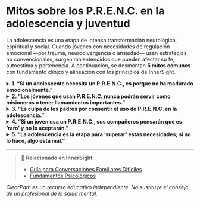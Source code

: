 # Mitos sobre los P.R.E.N.C. en la adolescencia y juventud

La adolescencia es una etapa de intensa transformación neurológica, espiritual y social. Cuando jóvenes con necesidades de regulación emocional —por trauma, neurodivergencia o ansiedad— usan estrategias no convencionales, surgen malentendidos que pueden afectar su fe, autoestima y pertenencia. A continuación, se desmontan **5 mitos comunes** con fundamento clínico y alineación con los principios de InnerSight.

<details>
<summary><strong>1. “Si un adolescente necesita un P.R.E.N.C., es porque no ha madurado emocionalmente.”</strong></summary>
<p><strong>Realidad:</strong> La necesidad de un P.R.E.N.C. no refleja inmadurez, sino una respuesta neurológica al trauma, la neurodivergencia o la disregulación sensorial. Muchos adolescentes con TEPT-C o autismo usan estrategias regulatorias no porque “se nieguen a crecer”, sino porque su sistema nervioso aún no ha desarrollado otras vías de autorregulación seguras.<br><strong>Riesgo:</strong> Se patologiza una necesidad legítima como “falta de esfuerzo”, dañando la autoestima y la fe del joven.</p>
</details>

<details>
<summary><strong>2. “Los jóvenes que usan P.R.E.N.C. nunca podrán servir como misioneros o tener llamamientos importantes.”</strong></summary>
<p><strong>Realidad:</strong> La capacidad de servir no depende de la ausencia de necesidades regulatorias, sino de la fe, la disposición y el apoyo adecuado. Muchos jóvenes con P.R.E.N.C. han servido misiones, liderado cuórums y participado plenamente en la Iglesia gracias a que se les permitió regularse con dignidad (<em>InnerSight – Propuesta Institucional</em>).<br><strong>Riesgo:</strong> Se cierran puertas espirituales antes de tiempo, limitando el potencial del joven y contradiciendo Doctrina y Convenios 82:19: “Y será dado a todo hombre conforme a sus necesidades”.</p>
</details>

<details>
<summary><strong>3. “Es culpa de los padres por consentir el uso de P.R.E.N.C. en la adolescencia.”</strong></summary>
<p><strong>Realidad:</strong> Apoyar a un hijo en sus necesidades regulatorias no es consentimiento, sino crianza informada y compasiva. Como enseña <em>InnerSight – Guía para Conversaciones Familiares Difíciles</em>, los padres que validan las necesidades de sus hijos fortalecen su resiliencia y su fe, no su dependencia.<br><strong>Riesgo:</strong> Se culpa injustamente a familias fieles, generando aislamiento y vergüenza en lugar de apoyo comunitario.</p>
</details>

<details>
<summary><strong>4. “Si un joven usa un P.R.E.N.C., sus compañeros pensarán que es ‘raro’ y no lo aceptarán.”</strong></summary>
<p><strong>Realidad:</strong> La exclusión no surge del P.R.E.N.C., sino de la falta de educación y empatía en el entorno. Cuando los líderes y compañeros entienden que estas estrategias son formas legítimas de autorregulación (<em>InnerSight – Fundamentos Psicológicos</em>), los jóvenes son más aceptados, no menos.<br><strong>Riesgo:</strong> Se prioriza la “normalidad social” sobre la inclusión cristiana, enseñando a los jóvenes que deben ocultar sus necesidades para ser amados.</p>
</details>

<details>
<summary><strong>5. “La adolescencia es la etapa para ‘superar’ estas necesidades; si no lo hace, algo está mal.”</strong></summary>
<p><strong>Realidad:</strong> El desarrollo neurológico no sigue un cronograma uniforme. Algunas personas necesitan estrategias regulatorias durante años, otras toda la vida —y eso no indica fracaso espiritual ni personal. Como afirma <em>InnerSight – Dignidad espiritual y salud mental</em>, la santidad no se mide por la conformidad, sino por el corazón.<br><strong>Riesgo:</strong> Se impone una expectativa irreal que genera ansiedad, autocrítica y distanciamiento de la Iglesia.</p>
</details>

---

> 🔗 **Relacionado en InnerSight**:  
> - [Guía para Conversaciones Familiares Difíciles](https://inner-clarity.github.io/InnerSight/es#guía-para-conversaciones-familiares-difíciles)  
> - [Fundamentos Psicológicos](https://inner-clarity.github.io/InnerSight/es#fundamentos-psicológicos)

*ClearPath es un recurso educativo independiente. No sustituye el consejo de un profesional de la salud mental.*
